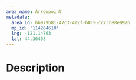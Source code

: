```yaml
---
area_name: Arrowpoint
metadata:
  area_id: bb979b81-47c3-4e2f-b0c9-ccccb88e092b
  mp_id: '114264610'
  lng: -121.14763
  lat: 44.36408
---
```

# Description
